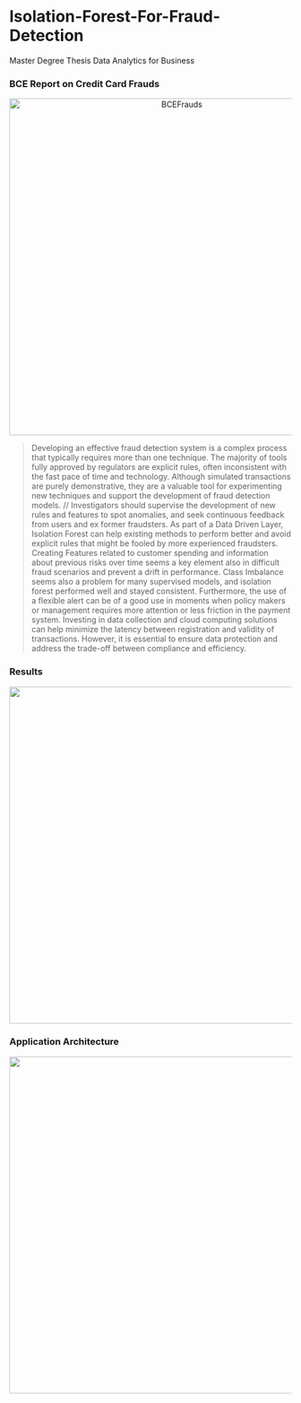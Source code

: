 # Isolation-Forest-For-Fraud-Detection
Master Degree Thesis Data Analytics for Business

### BCE Report on Credit Card Frauds
<p align="center">
<img width="600" alt="BCEFrauds" src="https://user-images.githubusercontent.com/48164716/230611009-46400e62-ae3f-41a0-b42b-19cffbfba7ab.png">
</p>

> Developing an effective fraud detection system is a complex process that
> typically requires more than one technique. The majority of tools fully approved
> by regulators are explicit rules, often inconsistent with the fast pace of time and
> technology. Although simulated transactions are purely demonstrative, they are
> a valuable tool for experimenting new techniques and support the development
> of fraud detection models. //
> Investigators should supervise the development
> of new rules and features to spot anomalies, and seek continuous feedback
> from users and ex former fraudsters. As part of a Data Driven Layer, Isolation
> Forest can help existing methods to perform better and avoid explicit rules that
> might be fooled by more experienced fraudsters. Creating Features related to
> customer spending and information about previous risks over time seems a key
> element also in difficult fraud scenarios and prevent a drift in performance. Class
> Imbalance seems also a problem for many supervised models, and isolation
> forest performed well and stayed consistent. Furthermore, the use of a flexible
> alert can be of a good use in moments when policy makers or management
> requires more attention or less friction in the payment system. Investing in data
> collection and cloud computing solutions can help minimize the latency between
> registration and validity of transactions. However, it is essential to ensure data
> protection and address the trade-off between compliance and efficiency.

### Results
<p align="center">
  <img  width="600" src="https://user-images.githubusercontent.com/48164716/230608542-a0d61bcc-d3d5-4c35-82c4-4a30bbadfe60.png" />
</p>

### Application Architecture
<p align="center">
  <img width="600" src="https://user-images.githubusercontent.com/48164716/230610987-edfc210d-aedc-49e9-bff8-acef6ce05c6a.png" />
</p>




